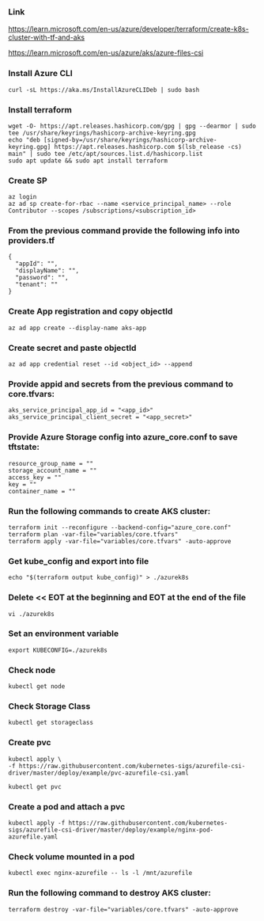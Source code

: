 ### Link
https://learn.microsoft.com/en-us/azure/developer/terraform/create-k8s-cluster-with-tf-and-aks

https://learn.microsoft.com/en-us/azure/aks/azure-files-csi

### Install Azure CLI

```
curl -sL https://aka.ms/InstallAzureCLIDeb | sudo bash
```

### Install terraform 

```
wget -O- https://apt.releases.hashicorp.com/gpg | gpg --dearmor | sudo tee /usr/share/keyrings/hashicorp-archive-keyring.gpg
echo "deb [signed-by=/usr/share/keyrings/hashicorp-archive-keyring.gpg] https://apt.releases.hashicorp.com $(lsb_release -cs) main" | sudo tee /etc/apt/sources.list.d/hashicorp.list
sudo apt update && sudo apt install terraform
```

### Create SP

```
az login
az ad sp create-for-rbac --name <service_principal_name> --role Contributor --scopes /subscriptions/<subscription_id>
```

### From the previous command provide the following info into providers.tf
```
{
  "appId": "",
  "displayName": "",
  "password": "",
  "tenant": ""
}
```

### Create App registration and copy objectId
```
az ad app create --display-name aks-app
```

### Create secret and paste objectId
```
az ad app credential reset --id <object_id> --append
```

### Provide appid and secrets from the previous command to core.tfvars:
```
aks_service_principal_app_id = "<app_id>"
aks_service_principal_client_secret = "<app_secret>"
```

### Provide Azure Storage config into azure_core.conf to save tftstate:
```
resource_group_name = ""
storage_account_name = ""
access_key = ""
key = ""
container_name = ""
```

### Run the following commands to create AKS cluster:
```
terraform init --reconfigure --backend-config="azure_core.conf"
terraform plan -var-file="variables/core.tfvars"
terraform apply -var-file="variables/core.tfvars" -auto-approve
```

### Get kube_config and export into file
```
echo "$(terraform output kube_config)" > ./azurek8s
```

### Delete << EOT at the beginning and EOT at the end of the file
```
vi ./azurek8s
```

### Set an environment variable
```
export KUBECONFIG=./azurek8s
```

### Check node
```
kubectl get node
```

### Check Storage Class
```
kubectl get storageclass
```

### Create pvc 
```
kubectl apply \
-f https://raw.githubusercontent.com/kubernetes-sigs/azurefile-csi-driver/master/deploy/example/pvc-azurefile-csi.yaml

kubectl get pvc
```

### Create a pod and attach a pvc
```
kubectl apply -f https://raw.githubusercontent.com/kubernetes-sigs/azurefile-csi-driver/master/deploy/example/nginx-pod-azurefile.yaml
```

### Check volume mounted in a pod
```
kubectl exec nginx-azurefile -- ls -l /mnt/azurefile
```

### Run the following command to destroy AKS cluster:
```
terraform destroy -var-file="variables/core.tfvars" -auto-approve
```
